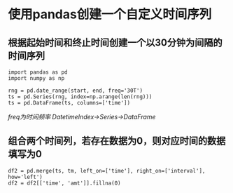 使用pandas创建一个自定义时间序列
============================

根据起始时间和终止时间创建一个以30分钟为间隔的时间序列
---------------------------------------------
```
import pandas as pd 
import numpy as np

rng = pd.date_range(start, end, freq='30T') 
ts = pd.Series(rng, index=np.arange(len(rng)))  
ts = pd.DataFrame(ts, columns=['time'])  
```
*freq为时间频率*
*DatetimeIndex->Series->DataFrame*

组合两个时间列，若存在数据为0，则对应时间的数据填写为0
---------------------------------------------
```
df2 = pd.merge(ts, tm, left_on=['time'], right_on=['interval'], how='left') 
df2 = df2[['time', 'amt']].fillna(0)
```